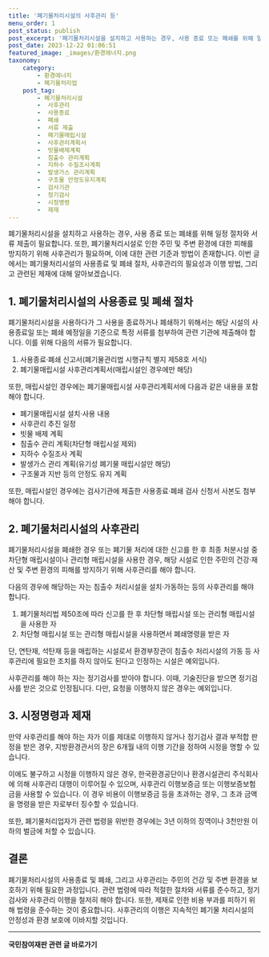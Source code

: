 ```yaml
---
title: '폐기물처리시설의 사후관리 등'
menu_order: 1
post_status: publish
post_excerpt: '폐기물처리시설을 설치하고 사용하는 경우, 사용 종료 또는 폐쇄를 위해 일정 절차와 서류 제출이 필요합니다. 또한, 폐기물처리시설로 인한 주민 및 주변 환경에 대한 피해를 방지하기 위해 사후관리가 필요하며, 이에 대한 관련 기준과 방법이 존재합니다. 이번 글에서는 폐기물처리시설의 사용종료 및 폐쇄 절차, 사후관리의 필요성과 이행 방법, 그리고 관련된 제재에 대해 알아보겠습니다.'
post_date: 2023-12-22 01:06:51
featured_image: _images/환경에너지.png
taxonomy:
    category:
        - 환경에너지
        - 폐기물처리업
    post_tag:
        - 폐기물처리시설
        -  사후관리
        -  사용종료
        -  폐쇄
        -  서류 제출
        -  폐기물매립시설
        -  사후관리계획서
        -  빗물배제계획
        -  침출수 관리계획
        -  지하수 수질조사계획
        -  발생가스 관리계획
        -  구조물 안정도유지계획
        -  검사기관
        -  정기검사
        -  시정명령
        -  제재
---
```



폐기물처리시설을 설치하고 사용하는 경우, 사용 종료 또는 폐쇄를 위해 일정 절차와 서류 제출이 필요합니다. 또한, 폐기물처리시설로 인한 주민 및 주변 환경에 대한 피해를 방지하기 위해 사후관리가 필요하며, 이에 대한 관련 기준과 방법이 존재합니다. 이번 글에서는 폐기물처리시설의 사용종료 및 폐쇄 절차, 사후관리의 필요성과 이행 방법, 그리고 관련된 제재에 대해 알아보겠습니다.

## 1. 폐기물처리시설의 사용종료 및 폐쇄 절차

폐기물처리시설을 사용하다가 그 사용을 종료하거나 폐쇄하기 위해서는 해당 시설의 사용종료일 또는 폐쇄 예정일을 기준으로 특정 서류를 첨부하여 관련 기관에 제출해야 합니다. 이를 위해 다음의 서류가 필요합니다.

1. 사용종료·폐쇄 신고서(폐기물관리법 시행규칙 별지 제58호 서식)
2. 폐기물매립시설 사후관리계획서(매립시설인 경우에만 해당)

또한, 매립시설인 경우에는 폐기물매립시설 사후관리계획서에 다음과 같은 내용을 포함해야 합니다.

- 폐기물매립시설 설치·사용 내용
- 사후관리 추진 일정
- 빗물 배제 계획
- 침출수 관리 계획(차단형 매립시설 제외)
- 지하수 수질조사 계획
- 발생가스 관리 계획(유기성 폐기물 매립시설만 해당)
- 구조물과 지반 등의 안정도 유지 계획

또한, 매립시설인 경우에는 검사기관에 제출한 사용종료·폐쇄 검사 신청서 사본도 첨부해야 합니다.

## 2. 폐기물처리시설의 사후관리

폐기물처리시설을 폐쇄한 경우 또는 폐기물 처리에 대한 신고를 한 후 최종 처분시설 중 차단형 매립시설이나 관리형 매립시설을 사용한 경우, 해당 시설로 인한 주민의 건강·재산 및 주변 환경의 피해를 방지하기 위해 사후관리를 해야 합니다.

다음의 경우에 해당하는 자는 침출수 처리시설을 설치·가동하는 등의 사후관리를 해야 합니다.

1. 폐기물처리법 제50조에 따라 신고를 한 후 차단형 매립시설 또는 관리형 매립시설을 사용한 자
2. 차단형 매립시설 또는 관리형 매립시설을 사용하면서 폐쇄명령을 받은 자

단, 연탄재, 석탄재 등을 매립하는 시설로서 환경부장관이 침출수 처리시설의 가동 등 사후관리에 필요한 조치를 하지 않아도 된다고 인정하는 시설은 예외입니다.

사후관리를 해야 하는 자는 정기검사를 받아야 합니다. 이때, 기술진단을 받으면 정기검사를 받은 것으로 인정됩니다. 다만, 요청을 이행하지 않은 경우는 예외입니다.

## 3. 시정명령과 제재

만약 사후관리를 해야 하는 자가 이를 제대로 이행하지 않거나 정기검사 결과 부적합 판정을 받은 경우, 지방환경관서의 장은 6개월 내의 이행 기간을 정하여 시정을 명할 수 있습니다.

이에도 불구하고 시정을 이행하지 않은 경우, 한국환경공단이나 환경시설관리 주식회사에 의해 사후관리 대행이 이루어질 수 있으며, 사후관리 이행보증금 또는 이행보증보험금을 사용할 수 있습니다. 이 경우 비용이 이행보증금 등을 초과하는 경우, 그 초과 금액을 명령을 받은 자로부터 징수할 수 있습니다.

또한, 폐기물처리업자가 관련 법령을 위반한 경우에는 3년 이하의 징역이나 3천만원 이하의 벌금에 처할 수 있습니다.

## 결론

폐기물처리시설의 사용종료 및 폐쇄, 그리고 사후관리는 주민의 건강 및 주변 환경을 보호하기 위해 필요한 과정입니다. 관련 법령에 따라 적절한 절차와 서류를 준수하고, 정기검사와 사후관리 이행을 철저히 해야 합니다. 또한, 제재로 인한 비용 부과를 피하기 위해 법령을 준수하는 것이 중요합니다. 사후관리의 이행은 지속적인 폐기물 처리시설의 안정성과 환경 보호에 이바지할 것입니다.
<!-- wp:separator -->
<hr class="wp-block-separator has-alpha-channel-opacity"/>
<!-- /wp:separator -->

<!-- wp:group {"backgroundColor":"base","layout":{"type":"constrained"}} -->
<div class="wp-block-group has-base-background-color has-background"><!-- wp:paragraph {"align":"center","fontSize":"medium"} -->
<p class="has-text-align-center has-large-font-size"><strong>국민참여재판 관련 글 바로가기</strong></p>
<!-- /wp:paragraph -->


<!-- wp:latest-posts
{"categories":[{"id":15305,"count":19,"description":"","link":"https://uknowlaw.com/category/%ea%b5%ad%eb%af%bc%ec%b0%b8%ec%97%ac%ec%9e%ac%ed%8c%90/","name":"국민참여재판","slug":"국민참여재판","taxonomy":"category","parent":0,"meta":[],"_links":{"self":[{"href":"https://uknowlaw.com/wp-json/wp/v2/categories/15305"}],"collection":[{"href":"https://uknowlaw.com/wp-json/wp/v2/categories"}],"about":[{"href":"https://uknowlaw.com/wp-json/wp/v2/taxonomies/category"}],"wp:post_type":[{"href":"https://uknowlaw.com/wp-json/wp/v2/posts?categories=15305"}],"curies":[{"name":"wp","href":"https://api.w.org/{rel}","templated":true}]}}],"postsToShow":100,"excerptLength":28,"postLayout":"grid","columns":2,"featuredImageAlign":"left","featuredImageSizeSlug":"large","fontSize":"small"} /--></div>
<!-- /wp:group -->
